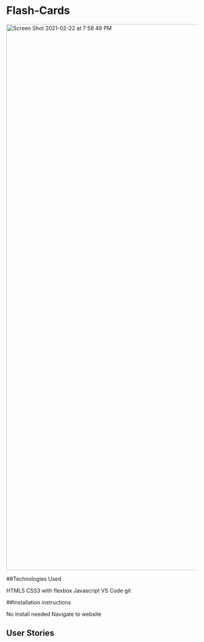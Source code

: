 # Flash-Cards
<img width="1440" alt="Screen Shot 2021-02-22 at 7 58 49 PM" src="https://user-images.githubusercontent.com/35944206/108797473-8090cb00-7548-11eb-9052-c39c25b7e99c.png">

##Technologies Used

HTML5
CSS3 with flexbox
Javascript
VS Code
git

##Installation instructions

No Install needed
Navigate to website 

## User Stories


